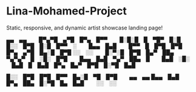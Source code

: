 # Lina-Mohamed-Project
Static, responsive, and dynamic artist showcase landing page!


▄▄ ▄▄   █▀▄▀█ ▄▀█ █▀▄ █▀▀   █░█░█ █ ▀█▀ █░█   █░░ █▀█ █░█ █▀▀ ░   █▄▄ █▄█   █▀▀ █ █▀█ █▀█ █▀▄ ▄▀█ █▄░█ █▀█
░░ ░░   █░▀░█ █▀█ █▄▀ ██▄   ▀▄▀▄▀ █ ░█░ █▀█   █▄▄ █▄█ ▀▄▀ ██▄ █   █▄█ ░█░   █▄█ █ █▄█ █▀▄ █▄▀ █▀█ █░▀█ █▄█

█░░ █▀█ █▀█ █▀▀ █▄░█ ▀█ █▀█   ▄▄ ▄▄
█▄▄ █▄█ █▀▄ ██▄ █░▀█ █▄ █▄█   ░░ ░░
